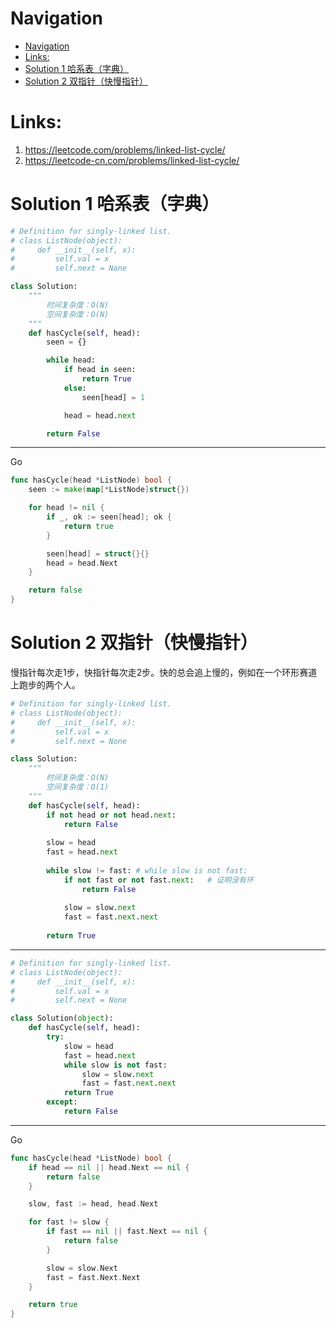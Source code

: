 # Navigation
- [Navigation](#navigation)
- [Links:](#links)
- [Solution 1 哈系表（字典）](#solution-1-哈系表字典)
- [Solution 2 双指针（快慢指针）](#solution-2-双指针快慢指针)


# Links:
1. https://leetcode.com/problems/linked-list-cycle/
2. https://leetcode-cn.com/problems/linked-list-cycle/


# Solution 1 哈系表（字典）
```python
# Definition for singly-linked list.
# class ListNode(object):
#     def __init__(self, x):
#         self.val = x
#         self.next = None

class Solution:
    """
        时间复杂度：O(N)
        空间复杂度：O(N)
    """
    def hasCycle(self, head):
        seen = {}

        while head:
            if head in seen:
                return True
            else:
                seen[head] = 1

            head = head.next            

        return False
```
---
Go
```go
func hasCycle(head *ListNode) bool {
	seen := make(map[*ListNode]struct{})

	for head != nil {
		if _, ok := seen[head]; ok {
			return true
		}

		seen[head] = struct{}{}
		head = head.Next
	}

	return false
}
```

# Solution 2 双指针（快慢指针）
慢指针每次走1步，快指针每次走2步。快的总会追上慢的，例如在一个环形赛道上跑步的两个人。
```python
# Definition for singly-linked list.
# class ListNode(object):
#     def __init__(self, x):
#         self.val = x
#         self.next = None

class Solution:
    """
        时间复杂度：O(N)
        空间复杂度：O(1)
    """
    def hasCycle(self, head):
        if not head or not head.next:
            return False
        
        slow = head
        fast = head.next
        
        while slow != fast: # while slow is not fast:
            if not fast or not fast.next:   # 证明没有环
                return False
            
            slow = slow.next
            fast = fast.next.next
            
        return True
```
---
```python
# Definition for singly-linked list.
# class ListNode(object):
#     def __init__(self, x):
#         self.val = x
#         self.next = None

class Solution(object):
    def hasCycle(self, head):
        try:
            slow = head
            fast = head.next
            while slow is not fast:
                slow = slow.next
                fast = fast.next.next
            return True
        except:
            return False
```
---
Go
```go
func hasCycle(head *ListNode) bool {
	if head == nil || head.Next == nil {
		return false
	}

	slow, fast := head, head.Next

	for fast != slow {
		if fast == nil || fast.Next == nil {
			return false
		}

		slow = slow.Next
		fast = fast.Next.Next
	}

	return true
}

```